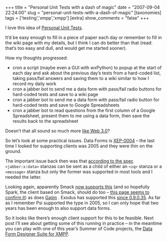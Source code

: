 +++
title = "Personal Unit Tests with a dash of magic"
date = "2007-09-04 22:24:00"
slug = "personal-unit-tests-with-a-dash-of-magic"
[taxonomies]
tags = ['testing','xmpp','xmpp']
[extra]
show_comments = "false"
+++

I love this idea of [Personal Unit Tests](http://withoutane.com/rants/2007/08/personal-unit-tests).

It’d be easy enough to fill in a piece of paper each day or remember to fill in the wiki page with my details, but I think I can do better than that (read: that’s too easy and dull, and would get me started sooner).

How my thoughts progressed:

- cron a script (maybe even a GUI with wxPython) to popup at the start of each day and ask about the previous day’s tests from a hard-coded list, taking pass/fail answers and saving them to a wiki similar to how I record my daily work
- cron a jabber bot to send me a data form with pass/fail radio buttons for hard-coded tests and save to a wiki page
- cron a jabber bot to send me a data form with pass/fail radio button for hard-coded tests and save to Google Spreadsheets
- cron a jabber bot to read questions from the first column of a Google Spreadsheet, present them to me using a data form, then save the results back to the spreadsheet

Doesn’t that all sound so much more [like Web 3.0](http://www.readwriteweb.com/archives/eric_schmidt_defines_web_30.php)?

So let’s look at some practical issues. Data Forms is [XEP-0004](http://www.xmpp.org/extensions/xep-0004.html) – the last time I looked for supporting clients was 2005 and they were thin on the ground.

The important issue back then was that [according to the spec](http://www.xmpp.org/extensions/xep-0004.html#protocol) `<jabber:x:data>` stanzas can be sent as a child of either an `<iq>` stanza or a `<message>` stanza but only the former was supported in most tools and I needed the latter.

Looking again, apparently Smack [now supports this](http://jabberportal.mray.de/libraries/smack) (and so hopefully Spark, the client based on Smack, should do too – [this page seems to confirm it](http://jabberportal.mray.de/clients/spark)) as does [Gajim](http://trac.gajim.org/wiki/GajimXEPSupport) . Exodus has supported this [since 0.9.0.35](http://mail.jabber.org/pipermail/exodus/2004-November/000443.html). As far as I remember Psi supported the <iq> type in 2005, so I can only hope that two years has been enough to also support <message> data forms.</message></iq>

So it looks like there’s enough client support for this to be feasible. Next post I’ll see about getting some of this running in practice – in the meantime you can play with one of this year’s Summer of Code projects, the [Data Form Designer Suite for XMPP](http://ayena.de/).
